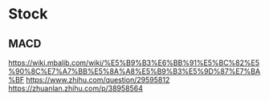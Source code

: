 # Stock
## MACD 
https://wiki.mbalib.com/wiki/%E5%B9%B3%E6%BB%91%E5%BC%82%E5%90%8C%E7%A7%BB%E5%8A%A8%E5%B9%B3%E5%9D%87%E7%BA%BF
https://www.zhihu.com/question/29595812
https://zhuanlan.zhihu.com/p/38958564